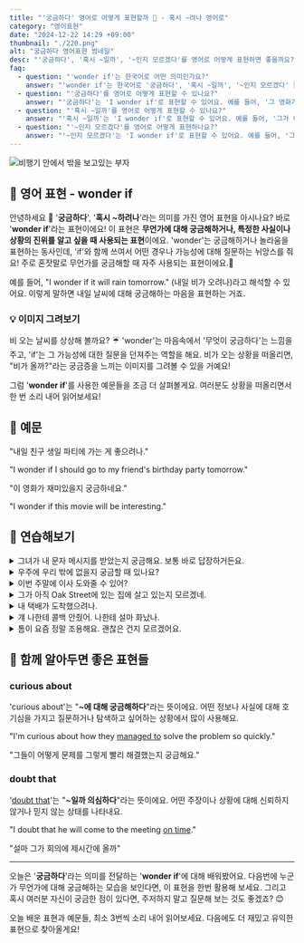 ```yaml
---
title: "'궁금하다' 영어로 어떻게 표현할까 🤔 - 혹시 ~려나 영어로"
category: "영어표현"
date: "2024-12-22 14:29 +09:00"
thumbnail: "./220.png"
alt: "궁금하다 영어표현 썸네일"
desc: "'궁금하다', '혹시 ~일까', '~인지 모르겠다'를 영어로 어떻게 표현하면 좋을까요? '그 영화가 재미있을까 궁금해'는 'I wonder if that movie is interesting'으로 말할 수 있어요. '그가 내 생일을 기억할까?'는 'I wonder if he remembers my birthday?'로 표현하는 법을 배워봅시다. 다양한 예문을 통해서 연습하고 본인의 표현으로 만들어 보세요."
faq:
  - question: "'wonder if'는 한국어로 어떤 의미인가요?"
    answer: "'wonder if'는 한국어로 '궁금하다', '혹시 ~일까', '~인지 모르겠다' 등으로 번역될 수 있습니다. 어떤 사실이나 상황에 대한 호기심이나 불확실함을 표현할 때 사용해요."
  - question: "'궁금하다'를 영어로 어떻게 표현할 수 있나요?"
    answer: "'궁금하다'는 'I wonder if'로 표현할 수 있어요. 예를 들어, '그 영화가 재미있을까 궁금해'는 'I wonder if that movie is interesting'으로 말할 수 있어요."
  - question: "'혹시 ~일까'를 영어로 어떻게 표현할 수 있나요?"
    answer: "'혹시 ~일까'는 'I wonder if'로 표현할 수 있어요. 예를 들어, '그가 내 생일을 기억할까?'는 'I wonder if he remembers my birthday?'로 말할 수 있어요."
  - question: "'~인지 모르겠다'를 영어로 어떻게 표현하나요?"
    answer: "'~인지 모르겠다'는 'I wonder if'로 표현할 수 있어요. 예를 들어, '그녀가 지금 집에 있을지 모르겠다'는 'I wonder if she is home right now'로 표현할 수 있어요."
---
```


![비행기 안에서 밖을 보고있는 부자](./220-1.jpg)

## 🌟 영어 표현 - wonder if

안녕하세요 👋 '**궁금하다**', '**혹시 ~하려나**'라는 의미를 가진 영어 표현을 아시나요? 바로 '**wonder if**'라는 표현이에요! 이 표현은 **무언가에 대해 궁금해하거나, 특정한 사실이나 상황의 진위를 알고 싶을 때 사용되는 표현**이에요. 'wonder'는 궁금해하거나 놀라움을 표현하는 동사인데, 'if'와 함께 쓰여서 어떤 경우나 가능성에 대해 질문하는 뉘앙스를 줘요! 주로 혼잣말로 무언가를 궁금해할 때 자주 사용되는 표현이에요.🤔

예를 들어, "I wonder if it will rain tomorrow." (내일 비가 오려나)라고 해석할 수 있어요. 이렇게 말하면 내일 날씨에 대해 궁금해하는 마음을 표현하는 거죠.

<script async src="https://pagead2.googlesyndication.com/pagead/js/adsbygoogle.js?client=ca-pub-1465612013356152"
     crossorigin="anonymous"></script>
<!-- engple-horizontal-ad -->

<ins class="adsbygoogle"
     style="display:block"
     data-ad-client="ca-pub-1465612013356152"
     data-ad-slot="2106896038"
     data-ad-format="auto"
     data-full-width-responsive="true"></ins>

<script>
     (adsbygoogle = window.adsbygoogle || []).push({});
</script>

### 💡 이미지 그려보기

비 오는 날씨를 상상해 볼까요? ☔️ 'wonder'는 마음속에서 '무엇이 궁금하다'는 느낌을 주고, 'if'는 그 가능성에 대한 질문을 던져주는 역할을 해요. 비가 오는 상황을 떠올리면, "비가 올까?"라는 궁금증을 느끼는 이미지를 그려볼 수 있을 거예요!

그럼 '**wonder if**'를 사용한 예문들을 조금 더 살펴볼게요. 여러분도 상황을 떠올리면서 한 번 소리 내어 읽어보세요!

## 📖 예문

"내일 친구 생일 파티에 가는 게 좋으려나."

"I wonder if I should go to my friend's birthday party tomorrow."

"이 영화가 재미있을지 궁금하네요."

"I wonder if this movie will be interesting."

## 💬 연습해보기

<details>
<summary>그녀가 내 문자 메시지를 받았는지 궁금해요. 보통 바로 답장하거든요.</summary>
<span>I wonder if she got my text message. She <a href="/blog/in-english/017.usually/">usually</a> replies right away.</span>
</details>

<details>
<summary>우주에 우리 밖에 없을지 궁금할 때 있나요?</summary>
<span>Do you ever wonder if we're alone in the universe?</span>
</details>

<details>
<summary>이번 주말에 이사 도와줄 수 있어?</summary>
<span>Hey, I wonder if you could help me move this weekend?</span>
</details>

<details>
<summary>그가 아직 Oak Street에 있는 집에 살고 있는지 모르겠네.</summary>
<span>I wonder if he <a href="/blog/in-english/254.still/">still</a> lives in that old house on Oak Street.</span>
</details>

<details>
<summary>내 택배가 도착했으려나.</summary>
<span>I wonder if my package arrived yet.</span>
</details>

<details>
<summary>걔 나한테 콜백 안줬어. 나한테 설마 화났나.</summary>
<span>He never called me back. I wonder if he's mad at me or something.</span>
</details>

<details>
<summary>톰이 요즘 정말 조용해요. 괜찮은 건지 모르겠어요.</summary>
<span>Tom's been really quiet lately. I wonder if everything's <a href="/blog/in-english/160.okay-with/">okay with</a> him.</span>
</details>

## 🤝 함께 알아두면 좋은 표현들

### curious about

'curious about'는 "**~에 대해 궁금해하다**"라는 뜻이에요. 어떤 정보나 사실에 대해 호기심을 가지고 질문하거나 탐색하고 싶어하는 상황에서 많이 사용해요.

"I'm curious about how they [managed to](/blog/in-english/175.manage-to/) solve the problem so quickly."

"그들이 어떻게 문제를 그렇게 빨리 해결했는지 궁금해요."

### doubt that

'[doubt that](/blog/in-english/307.doubt/)'는 "**~일까 의심하다**"라는 뜻이에요. 어떤 주장이나 상황에 대해 신뢰하지 않거나 믿지 않는 상태를 나타내요.

"I doubt that he will come to the meeting [on time](/blog/vocab-1/043.on-time/)."

"설마 그가 회의에 제시간에 올까"

---

오늘은 '**궁금하다**'라는 의미를 전달하는 '**wonder if**'에 대해 배워봤어요. 다음번에 누군가 무언가에 대해 궁금해하는 모습을 보인다면, 이 표현을 한번 활용해 보세요. 그리고 혹시 여러분 자신이 궁금한 점이 있다면, 주저하지 말고 질문해 보는 것도 좋겠죠? 😊

오늘 배운 표현과 예문들, 최소 3번씩 소리 내어 읽어보세요. 다음에도 더 재밌고 유익한 표현으로 찾아올게요!
